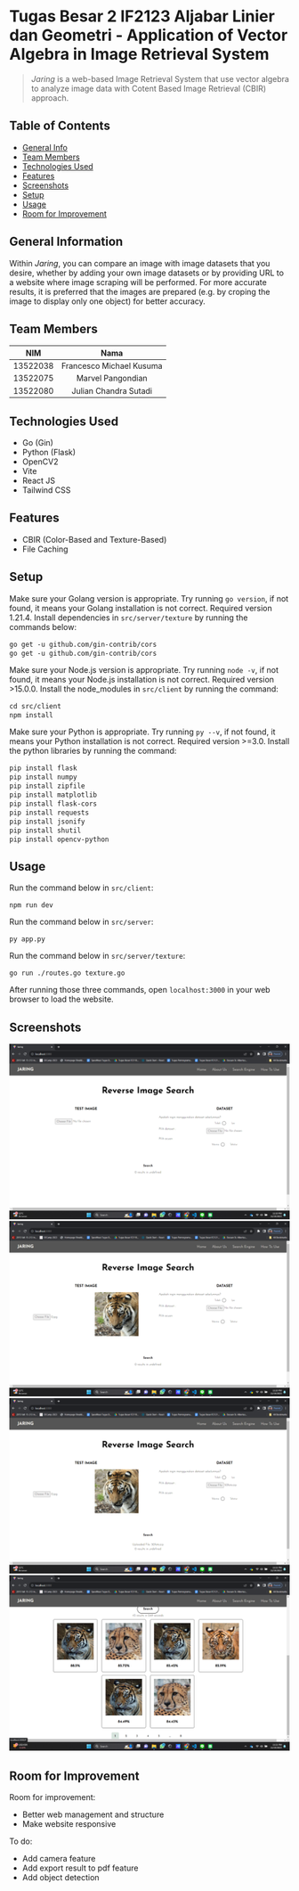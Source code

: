 # Tugas Besar 2 IF2123 Aljabar Linier dan Geometri - Application of Vector Algebra in Image Retrieval System

> _Jaring_ is a web-based Image Retrieval System that use vector algebra to analyze image data with Cotent Based Image Retrieval (CBIR) approach.

## Table of Contents
* [General Info](#general-information)
* [Team Members](#team-members)
* [Technologies Used](#technologies-used)
* [Features](#features)
* [Screenshots](#screenshots)
* [Setup](#setup)
* [Usage](#usage)
* [Room for Improvement](#room-for-improvement)


## General Information
Within _Jaring_, you can compare an image with image datasets that you desire, whether by adding your own image datasets or by providing URL to a website where image scraping will be performed. For more accurate results, it is preferred that the images are prepared (e.g. by croping the image to display only one object) for better accuracy.

## Team Members
| **NIM**  |       **Nama**           |
| :------: | :----------------------: |
| 13522038 | Francesco Michael Kusuma |
| 13522075 |    Marvel Pangondian     |
| 13522080 |  Julian Chandra Sutadi   |

## Technologies Used
- Go (Gin) 
- Python (Flask)
- OpenCV2
- Vite
- React JS
- Tailwind CSS


## Features
- CBIR (Color-Based and Texture-Based)
- File Caching


## Setup
Make sure your Golang version is appropriate. Try running `go version`, if not found, it means your Golang installation is not correct. Required version 1.21.4.
Install dependencies in `src/server/texture` by running the commands below:
```
go get -u github.com/gin-contrib/cors
go get -u github.com/gin-contrib/cors
```

Make sure your Node.js version is appropriate. Try running `node -v`, if not found, it means your Node.js installation is not correct. Required version >15.0.0.
Install the node_modules in `src/client` by running the command:
```
cd src/client
npm install
```

Make sure your Python is appropriate. Try running `py --v`, if not found, it means your Python installation is not correct. Required version >=3.0.
Install the python libraries by running the command:
```
pip install flask
pip install numpy
pip install zipfile
pip install matplotlib
pip install flask-cors
pip install requests
pip install jsonify
pip install shutil
pip install opencv-python
```


## Usage
Run the command below in `src/client`:
```
npm run dev
```
Run the command below in `src/server`:
```
py app.py
```
Run the command below in `src/server/texture`:
```
go run ./routes.go texture.go
```
After running those three commands, open `localhost:3000` in your web browser to load the website.


## Screenshots
![Input Test Image](./img/27.png)
![Input Dataset](./img/28.png)
![Search](./img/29.png)
![Result](./img/30.png)

## Room for Improvement
Room for improvement:
- Better web management and structure
- Make website responsive 

To do:
- Add camera feature
- Add export result to pdf feature
- Add object detection
  
